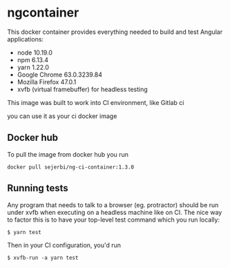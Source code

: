 # ngcontainer

This docker container provides everything needed to build and test Angular applications:

- node 10.19.0
- npm 6.13.4
- yarn 1.22.0
- Google Chrome 63.0.3239.84
- Mozilla Firefox 47.0.1
- xvfb (virtual framebuffer) for headless testing

This image was built to work into CI environment, like Gitlab ci

you can use it as your ci docker image

## Docker hub

To pull the image from docker hub you run

```
docker pull sejerbi/ng-ci-container:1.3.0
```

## Running tests

Any program that needs to talk to a browser (eg. protractor) should be run under xvfb when executing on a headless machine like on CI. The nice way to factor this is to have your top-level test command which you run locally:

```
$ yarn test
```

Then in your CI configuration, you'd run

```
$ xvfb-run -a yarn test
```
